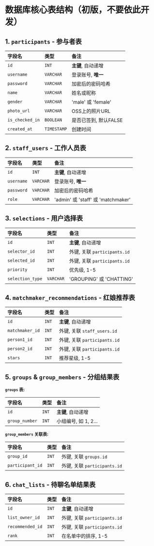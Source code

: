 # 数据库核心表结构（初版，不要依此开发）

## 1. `participants` - 参与者表

| 字段名 | 类型 | 备注 |
| :--- | :--- | :--- |
| `id` | `INT` | **主键**, 自动递增 |
| `username` | `VARCHAR` | 登录账号, **唯一** |
| `password` | `VARCHAR` | 加密后的密码哈希 |
| `name` | `VARCHAR` | 姓名或昵称 |
| `gender` | `VARCHAR` | 'male' 或 'female' |
| `photo_url` | `VARCHAR` | OSS上的照片URL |
| `is_checked_in`| `BOOLEAN` | 是否已签到, 默认FALSE |
| `created_at` | `TIMESTAMP` | 创建时间 |

## 2. `staff_users` - 工作人员表

| 字段名 | 类型 | 备注 |
| :--- | :--- | :--- |
| `id` | `INT` | **主键**, 自动递增 |
| `username` | `VARCHAR` | 登录账号, **唯一** |
| `password` | `VARCHAR` | 加密后的密码哈希 |
| `role` | `VARCHAR` | 'admin' 或 'staff' 或 'matchmaker' |

## 3. `selections` - 用户选择表

| 字段名 | 类型 | 备注 |
| :--- | :--- | :--- |
| `id` | `INT` | **主键**, 自动递增 |
| `selector_id` | `INT` | 外键, 关联 `participants.id` |
| `selected_id` | `INT` | 外键, 关联 `participants.id` |
| `priority` | `INT` | 优先级, 1-5 |
| `selection_type` | `VARCHAR` | 'GROUPING' 或 'CHATTING' |

## 4. `matchmaker_recommendations` - 红娘推荐表

| 字段名 | 类型 | 备注 |
| :--- | :--- | :--- |
| `id` | `INT` | **主键**, 自动递增 |
| `matchmaker_id`| `INT` | 外键, 关联 `staff_users.id` |
| `person1_id` | `INT` | 外键, 关联 `participants.id` |
| `person2_id` | `INT` | 外键, 关联 `participants.id` |
| `stars` | `INT` | 推荐星级, 1-5 |

## 5. `groups` & `group_members` - 分组结果表

**`groups` 表:**

| 字段名 | 类型 | 备注 |
| :--- | :--- | :--- |
| `id` | `INT` | **主键**, 自动递增 |
| `group_number` | `INT` | 小组编号, 如 1, 2... |

**`group_members` 关联表:**

| 字段名 | 类型 | 备注 |
| :--- | :--- | :--- |
| `group_id` | `INT` | 外键, 关联 `groups.id` |
| `participant_id` | `INT` | 外键, 关联 `participants.id` |

## 6. `chat_lists` - 待聊名单结果表

| 字段名 | 类型 | 备注 |
| :--- | :--- | :--- |
| `id` | `INT` | **主键**, 自动递增 |
| `list_owner_id` | `INT` | 外键, 关联 `participants.id` |
| `recommended_id`| `INT` | 外键, 关联 `participants.id` |
| `rank` | `INT` | 在名单中的排序, 1-5 |